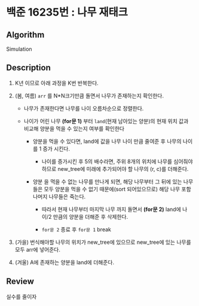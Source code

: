 # 백준 16235번 : 나무 재태크

## Algorithm

Simulation

## Description

1. K년 이므로 아래 과정을 K번 반복한다.

2. (봄, 여름) `arr` 를 N*N크기만큼 돌면서 나무가 존재하는지 확인한다.
    
    + 나무가 존재한다면 나무를 나이 오름차순으로 정렬한다.

    + 나이가 어린 나무 **(for문 1)** 부터 `land`(현재 남아있는 양분)의 현재 위치 값과 비교해 양분을 먹을 수 있는지 여부를 확인한다

        + 양분을 먹을 수 있다면, land에 값을 나무 나이 만큼 줄여준 후 나무의 나이를 1 증가 시킨다.

            + 나이를 증가시킨 후 5의 배수라면, 주위 8개의 위치에 나무를 심어줘야 하므로 new_tree에 미래에 추가되어야 할 나무의 (r, c)를 더해준다.

        + 양분 을 먹을 수 없는 나무를 만나게 되면, 해당 나무부터 그 뒤에 있는 나무들은 모두 양분을 먹을 수 없기 때문에(sort 되어있으므로) 해당 나무 포함 나머지 나무들은 죽는다.

            + 따라서 현재 나무부터 마지막 나무 까지 돌면서 **(for문 2)** land에 나이/2 만큼의 양분을 더해준 후 삭제한다.

            + `for문 2` 종료 후 `for문 1` break
3. (가을) 번식해야할 나무의 위치가 new_tree에 있으므로 new_tree에 있는 나무를 모두 arr에 넣어준다.

4. (겨울) A에 존재하는 양분을 land에 더해준다.
 
## Review

실수를 줄이자
 